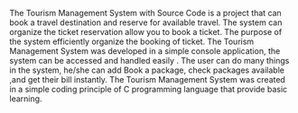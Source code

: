 The Tourism Management System with Source Code is a project that can book a travel destination and reserve for available travel. The system can organize the ticket reservation allow you to book a ticket. The purpose of the system efficiently organize the booking of ticket.
The Tourism Management System was developed in a simple console application, the system can be accessed and handled easily . The user can do many things in the system, he/she can add Book a package, check packages available ,and get their bill instantly. The Tourism Management System was created in a simple coding principle of C programming language that provide basic learning.
